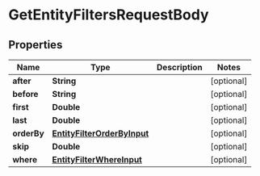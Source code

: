 

# GetEntityFiltersRequestBody


## Properties

Name | Type | Description | Notes
------------ | ------------- | ------------- | -------------
**after** | **String** |  |  [optional]
**before** | **String** |  |  [optional]
**first** | **Double** |  |  [optional]
**last** | **Double** |  |  [optional]
**orderBy** | [**EntityFilterOrderByInput**](EntityFilterOrderByInput.md) |  |  [optional]
**skip** | **Double** |  |  [optional]
**where** | [**EntityFilterWhereInput**](EntityFilterWhereInput.md) |  |  [optional]



